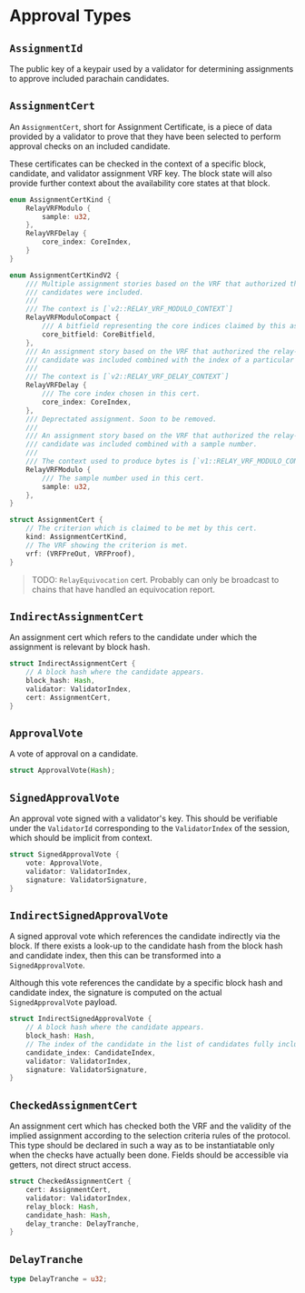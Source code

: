 # Approval Types

## `AssignmentId`

The public key of a keypair used by a validator for determining assignments to approve included parachain candidates.

## `AssignmentCert`

An `AssignmentCert`, short for Assignment Certificate, is a piece of data provided by a validator to prove that they
have been selected to perform approval checks on an included candidate.

These certificates can be checked in the context of a specific block, candidate, and validator assignment VRF key. The
block state will also provide further context about the availability core states at that block.

```rust
enum AssignmentCertKind {
    RelayVRFModulo {
        sample: u32,
    },
    RelayVRFDelay {
        core_index: CoreIndex,
    }
}

enum AssignmentCertKindV2 {
    /// Multiple assignment stories based on the VRF that authorized the relay-chain block where the
    /// candidates were included.
    ///
    /// The context is [`v2::RELAY_VRF_MODULO_CONTEXT`]
    RelayVRFModuloCompact {
        /// A bitfield representing the core indices claimed by this assignment.
        core_bitfield: CoreBitfield,
    },
    /// An assignment story based on the VRF that authorized the relay-chain block where the
    /// candidate was included combined with the index of a particular core.
    ///
    /// The context is [`v2::RELAY_VRF_DELAY_CONTEXT`]
    RelayVRFDelay {
        /// The core index chosen in this cert.
        core_index: CoreIndex,
    },
    /// Deprectated assignment. Soon to be removed.
    ///  
    /// An assignment story based on the VRF that authorized the relay-chain block where the
    /// candidate was included combined with a sample number.
    ///
    /// The context used to produce bytes is [`v1::RELAY_VRF_MODULO_CONTEXT`]
    RelayVRFModulo {
        /// The sample number used in this cert.
        sample: u32,
    },
}

struct AssignmentCert {
    // The criterion which is claimed to be met by this cert.
    kind: AssignmentCertKind,
    // The VRF showing the criterion is met.
    vrf: (VRFPreOut, VRFProof),
}
```

> TODO: `RelayEquivocation` cert. Probably can only be broadcast to chains that have handled an equivocation report.

## `IndirectAssignmentCert`

An assignment cert which refers to the candidate under which the assignment is relevant by block hash.

```rust
struct IndirectAssignmentCert {
    // A block hash where the candidate appears.
    block_hash: Hash,
    validator: ValidatorIndex,
    cert: AssignmentCert,
}
```

## `ApprovalVote`

A vote of approval on a candidate.

```rust
struct ApprovalVote(Hash);
```

## `SignedApprovalVote`

An approval vote signed with a validator's key. This should be verifiable under the `ValidatorId` corresponding to the
`ValidatorIndex` of the session, which should be implicit from context.

```rust
struct SignedApprovalVote {
    vote: ApprovalVote,
    validator: ValidatorIndex,
    signature: ValidatorSignature,
}
```

## `IndirectSignedApprovalVote`

A signed approval vote which references the candidate indirectly via the block. If there exists a look-up to the
candidate hash from the block hash and candidate index, then this can be transformed into a `SignedApprovalVote`.

Although this vote references the candidate by a specific block hash and candidate index, the signature is computed on
the actual `SignedApprovalVote` payload.

```rust
struct IndirectSignedApprovalVote {
    // A block hash where the candidate appears.
    block_hash: Hash,
    // The index of the candidate in the list of candidates fully included as-of the block.
    candidate_index: CandidateIndex,
    validator: ValidatorIndex,
    signature: ValidatorSignature,
}
```

## `CheckedAssignmentCert`

An assignment cert which has checked both the VRF and the validity of the implied assignment according to the selection
criteria rules of the protocol. This type should be declared in such a way as to be instantiatable only when the checks
have actually been done. Fields should be accessible via getters, not direct struct access.

```rust
struct CheckedAssignmentCert {
    cert: AssignmentCert,
    validator: ValidatorIndex,
    relay_block: Hash,
    candidate_hash: Hash,
    delay_tranche: DelayTranche,
}
```

## `DelayTranche`

```rust
type DelayTranche = u32;
```
